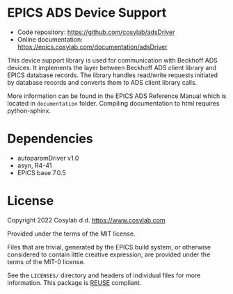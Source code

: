 <!--
SPDX-FileCopyrightText: 2022 Cosylab d.d.

SPDX-License-Identifier: MIT
-->

# EPICS ADS Device Support

* Code repository: https://github.com/cosylab/adsDriver
* Online documentation: https://epics.cosylab.com/documentation/adsDriver

This device support library is used for communication with Beckhoff ADS devices.
It implements the layer between Beckhoff ADS client library and EPICS database
records. The library handles read/write requests initiated by database records
and converts them to ADS client library calls.

More information can be found in the EPICS ADS Reference Manual which is located
in `documentation` folder. Compiling documentation to html requires python-sphinx.

# Dependencies

- autoparamDriver v1.0
- asyn, R4-41
- EPICS base 7.0.5

# License

Copyright 2022 Cosylab d.d. https://www.cosylab.com

Provided under the terms of the MIT license.

Files that are trivial, generated by the EPICS build system, or otherwise
considered to contain little creative expression, are provided under the terms
of the MIT-0 license.

See the `LICENSES/` directory and headers of individual files for more
information. This package is [REUSE](https://reuse.software/) compliant.

